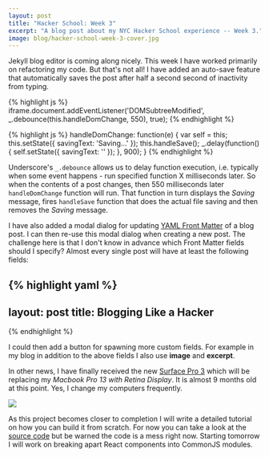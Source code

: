 ```yaml
---
layout: post
title: "Hacker School: Week 3"
excerpt: "A blog post about my NYC Hacker School experience -- Week 3."
image: blog/hacker-school-week-3-cover.jpg
---
```


Jekyll blog editor is coming along nicely. This week I have worked primarily
on refactoring my code. But that's not all! I have added an auto-save feature
that automatically saves the post after half a second second of inactivity
from typing.

{% highlight js %}
iframe.document.addEventListener('DOMSubtreeModified', _.debounce(this.handleDomChange, 550), true);
{% endhighlight %}

{% highlight js %}
handleDomChange: function(e) {
  var self = this;
  this.setState({ savingText: 'Saving...' });
  this.handleSave();
  _.delay(function() { self.setState({ savingText: '' }); }, 900);
}
{% endhighlight %}

Underscore's `_.debounce` allows us to delay function execution, i.e. typically
when some event happens - run specified function X milliseconds later. So when the contents of
a post changes, then 550 milliseconds later `handleDomChange` function will run.
That function in turn displays the *Saving* message, fires `handleSave` function
that does the actual file saving and then removes the *Saving* message.

I have also added a modal dialog for updating [YAML Front Matter](http://jekyllrb.com/docs/frontmatter/)
of a blog post. I can then re-use this modal dialog when creating a new post.
The challenge here is that I don't know in advance which Front Matter fields
should I specify? Almost every single post will have at least the following
fields:

{% highlight yaml %}
---
layout: post
title: Blogging Like a Hacker
---
{% endhighlight %}

I could then add a button for spawning more custom fields. For example in my
blog in addition to the above fields I also use **image** and **excerpt**.

In other news, I have finally received the new [Surface Pro 3](http://www.techradar.com/reviews/pc-mac/tablets/microsoft-surface-pro-3-1249750/review)
which will be replacing my *Macbook Pro 13 with Retina Display*. It is almost 9
months old at this point. Yes, I change my computers frequently.

![](http://photos-a.ak.instagram.com/hphotos-ak-xfp1/10354482_341702689320504_1748503037_n.jpg)

As this project becomes closer to completion I will write a detailed tutorial on
how you can build it from scratch. For now you can take a look at the
[source code](https://github.com/sahat/markdown) but be warned the code is a mess right
now. Starting tomorrow I will work on breaking apart React components into
CommonJS modules.
